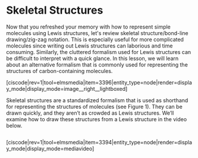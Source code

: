 # Skeletal Structures


Now that you refreshed your memory with how to represent simple molecules using Lewis structures, let's review skeletal structure/bond-line drawing/zig-zag notation.  This is especially useful for more complicated molecules since writing out Lewis structures can laborious and time consuming. Similarly, the cluttered formalism used for Lewis structures can be difficult to interpret with a quick glance. In this lesson, we will learn about an alternative formalism that is commonly used for representing the structures of carbon-containing molecules. 

[ciscode|rev=1|tool=elmsmedia|item=3396|entity_type=node|render=display_mode|display_mode=image__right__lightboxed]

Skeletal structures are a standardized formalism that is used as shorthand for representing the structures of molecules (see Figure 1). They can be drawn quickly, and they aren’t as crowded as Lewis structures. We’ll examine how to draw these structures from a Lewis structure in the video below. 

<div class="spacer" style="display:block;overflow:hidden;width:100%;"></div>


[ciscode|rev=1|tool=elmsmedia|item=3394|entity_type=node|render=display_mode|display_mode=mediavideo]







